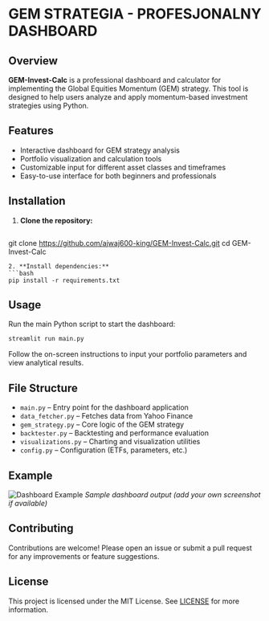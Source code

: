 # GEM STRATEGIA - PROFESJONALNY DASHBOARD

## Overview

**GEM-Invest-Calc** is a professional dashboard and calculator for implementing the Global Equities Momentum (GEM) strategy. This tool is designed to help users analyze and apply momentum-based investment strategies using Python.

## Features

- Interactive dashboard for GEM strategy analysis
- Portfolio visualization and calculation tools
- Customizable input for different asset classes and timeframes
- Easy-to-use interface for both beginners and professionals

## Installation

1. **Clone the repository:**
   ```bash
git clone https://github.com/ajwaj600-king/GEM-Invest-Calc.git
cd GEM-Invest-Calc
   ```
2. **Install dependencies:**
   ```bash
pip install -r requirements.txt
   ```

## Usage

Run the main Python script to start the dashboard:
```bash
streamlit run main.py
```
Follow the on-screen instructions to input your portfolio parameters and view analytical results.

## File Structure

- `main.py` – Entry point for the dashboard application
- `data_fetcher.py` – Fetches data from Yahoo Finance
- `gem_strategy.py` – Core logic of the GEM strategy
- `backtester.py` – Backtesting and performance evaluation
- `visualizations.py` – Charting and visualization utilities
- `config.py` – Configuration (ETFs, parameters, etc.)

## Example

![Dashboard Example](images/dashboard_example.png)
*Sample dashboard output (add your own screenshot if available)*

## Contributing

Contributions are welcome! Please open an issue or submit a pull request for any improvements or feature suggestions.

## License

This project is licensed under the MIT License. See [LICENSE](LICENSE) for more information.
